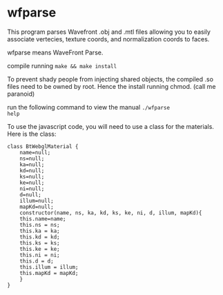 # wfparse

This program parses Wavefront .obj and .mtl files allowing you to easily associate vertecies, texture coords, and normalization coords to faces.

wfparse means WaveFront Parse.

compile running <code>make && make install</code>

To prevent shady people from injecting shared objects, the compiled .so files need to be owned by root. Hence the install running chmod. (call me paranoid)

run the following command to view the manual
<code>./wfparse help</code>

To use the javascript code, you will need to use a class for the materials. Here is the class:

```
class BtWebglMaterial {
    name=null;
    ns=null;
    ka=null;
    kd=null;
    ks=null;
    ke=null;
    ni=null;
    d=null;
    illum=null;
    mapKd=null;
    constructor(name, ns, ka, kd, ks, ke, ni, d, illum, mapKd){
	this.name=name;
	this.ns = ns;
	this.ka = ka;
	this.kd = kd;
	this.ks = ks;
	this.ke = ke;
	this.ni = ni;
	this.d = d;
	this.illum = illum;
	this.mapKd = mapKd;
    }
}
```
